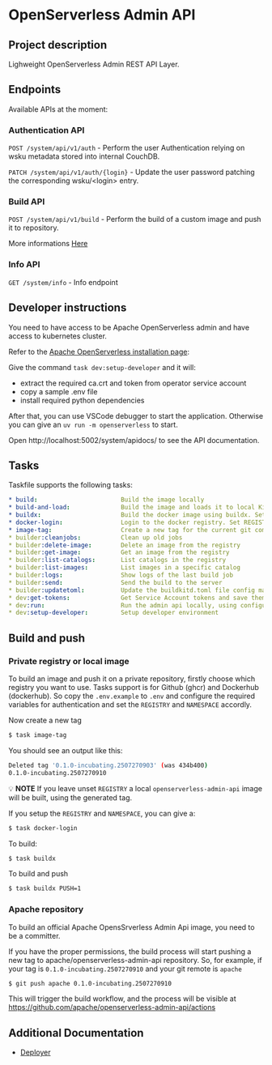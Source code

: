 <!--
  ~ Licensed to the Apache Software Foundation (ASF) under one
  ~ or more contributor license agreements.  See the NOTICE file
  ~ distributed with this work for additional information
  ~ regarding copyright ownership.  The ASF licenses this file
  ~ to you under the Apache License, Version 2.0 (the
  ~ "License"); you may not use this file except in compliance
  ~ with the License.  You may obtain a copy of the License at
  ~
  ~   http://www.apache.org/licenses/LICENSE-2.0
  ~
  ~ Unless required by applicable law or agreed to in writing,
  ~ software distributed under the License is distributed on an
  ~ "AS IS" BASIS, WITHOUT WARRANTIES OR CONDITIONS OF ANY
  ~ KIND, either express or implied.  See the License for the
  ~ specific language governing permissions and limitations
  ~ under the License.
  ~
-->
# OpenServerless Admin API

## Project description

Lighweight OpenServerless Admin REST API Layer.


## Endpoints

Available APIs at the moment:

### Authentication API

`POST /system/api/v1/auth` - Perform the user Authentication relying on wsku metadata stored into internal CouchDB.

`PATCH /system/api/v1/auth/{login}` - Update the user password patching the corresponding wsku/\<login\> entry.

### Build API

`POST /system/api/v1/build` - Perform the build of a custom image and push it to repository.

More informations [Here](docs/DEPLOYER.md)

### Info API

`GET /system/info` - Info endpoint

## Developer instructions

You need to have access to be Apache OpenServerless admin and have access to kubernetes cluster.

Refer to the [Apache OpenServerless installation page](https://openserverless.apache.org/docs/installation/install/docker/): 

Give the command `task dev:setup-developer` and it will:

- extract the required ca.crt and token from operator service account
- copy a sample .env file
- install required python dependencies

After that, you can use VSCode debugger to start the application.
Otherwise you can give an `uv run -m openserverless` to start.

Open http://localhost:5002/system/apidocs/ to see the API documentation.

## Tasks

Taskfile supports the following tasks:

```yaml
* build:                       Build the image locally
* build-and-load:              Build the image and loads it to local Kind cluster
* buildx:                      Build the docker image using buildx. Set PUSH=1 to push the image to the registry. 
* docker-login:                Login to the docker registry. Set REGISTRY=ghcr or REGISTRY=dockerhub in .env to use the respective registry. 
* image-tag:                   Create a new tag for the current git commit.       
* builder:cleanjobs:           Clean up old jobs
* builder:delete-image:        Delete an image from the registry
* builder:get-image:           Get an image from the registry
* builder:list-catalogs:       List catalogs in the registry
* builder:list-images:         List images in a specific catalog
* builder:logs:                Show logs of the last build job
* builder:send:                Send the build to the server
* builder:updatetoml:          Update the buildkitd.toml file config map
* dev:get-tokens:              Get Service Account tokens and save them to tokens directory
* dev:run:                     Run the admin api locally, using configuration from .env file 
* dev:setup-developer:         Setup developer environment
```

## Build and push

### Private registry or local image

To build an image and push it on a private repository, firstly choose which
registry you want to use.
Tasks support is for Github (ghcr) and Dockerhub (dockerhub).
So copy the `.env.example` to `.env` and configure the required variables for
authentication and set the `REGISTRY` and `NAMESPACE` accordly.

Now create a new tag

```bash
$ task image-tag
```
You should see an output like this:

```bash
Deleted tag '0.1.0-incubating.2507270903' (was 434b400)
0.1.0-incubating.2507270910
```

:bulb: **NOTE** If you leave unset `REGISTRY` a local `openserverless-admin-api` 
image will be built, using the generated tag.

If you setup the `REGISTRY` and `NAMESPACE`, you can give a:

```bash
$ task docker-login
```

To build:

```bash
$ task buildx
```

To build and push

```bash
$ task buildx PUSH=1
```

### Apache repository
To build an official Apache OpensSrverless Admin Api image, you
need to be a committer.

If you have the proper permissions, the build process will start pushing a
new tag to apache/openserverless-admin-api repository.
So, for example,  if your tag is `0.1.0-incubating.2507270910` and your
git remote is `apache`

```bash
$ git push apache 0.1.0-incubating.2507270910
```

This will trigger the build workflow, and the process will be visible at
https://github.com/apache/openserverless-admin-api/actions

## Additional Documentation

- [Deployer](docs/DEPLOYER.md)